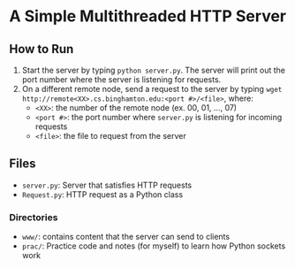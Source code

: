 # A Simple Multithreaded HTTP Server

## How to Run
1. Start the server by typing `python server.py`. The server will print out the port number where the server is listening for requests.
2. On a different remote node, send a request to the server by typing `wget http://remote<XX>.cs.binghamton.edu:<port #>/<file>`, where:
    * `<XX>`: the number of the remote node (ex. 00, 01, ..., 07)
    * `<port #>`: the port number where `server.py` is listening for incoming requests
    * `<file>`: the file to request from the server

## Files 
* `server.py`: Server that satisfies HTTP requests
* `Request.py`: HTTP request as a Python class

### Directories
* `www/`: contains content that the server can send to clients
* `prac/`: Practice code and notes (for myself) to learn how Python sockets work
